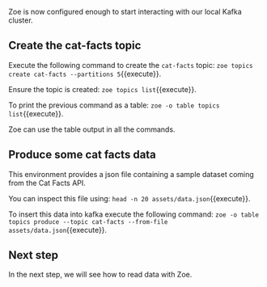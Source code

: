 Zoe is now configured enough to start interacting with our local Kafka cluster.

## Create the cat-facts topic

Execute the following command to create the `cat-facts` topic: `zoe topics create cat-facts --partitions 5`{{execute}}.

Ensure the topic is created: `zoe topics list`{{execute}}.

To print the previous command as a table: `zoe -o table topics list`{{execute}}.

Zoe can use the table output in all the commands.

## Produce some cat facts data

This environment provides a json file containing a sample dataset coming from the Cat Facts API.

You can inspect this file using: `head -n 20 assets/data.json`{{execute}}.

To insert this data into kafka execute the following command: `zoe -o table topics produce --topic cat-facts --from-file assets/data.json`{{execute}}.

## Next step

In the next step, we will see how to read data with Zoe.
